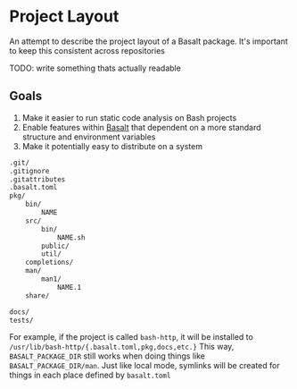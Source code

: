 # Project Layout

An attempt to describe the project layout of a Basalt package. It's important to keep this consistent across repositories

TODO: write something thats actually readable

## Goals

1. Make it easier to run static code analysis on Bash projects
2. Enable features within [Basalt](https://github.com/hyperupcall/basalt) that dependent on a more standard structure and environment variables
3. Make it potentially easy to distribute on a system

```txt
.git/
.gitignore
.gitattributes
.basalt.toml
pkg/
    bin/
        NAME
    src/
        bin/
            NAME.sh
        public/
        util/
    completions/
    man/
        man1/
            NAME.1
    share/

docs/
tests/
```

For example, if the project is called `bash-http`, it will be installed to `/usr/lib/bash-http/{.basalt.toml,pkg,docs,etc.}` This way, `BASALT_PACKAGE_DIR` still works when doing things like `BASALT_PACKAGE_DIR/man`. Just like local mode, symlinks will be created for things in each place defined by `basalt.toml`
